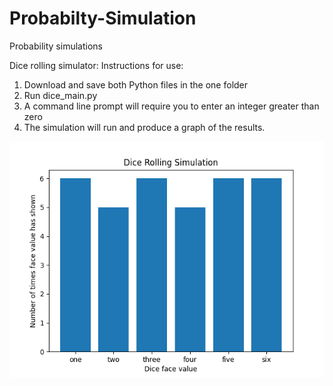 # Probabilty-Simulation
Probability simulations

Dice rolling simulator:
Instructions for use:
1. Download and save both Python files in the one folder
2. Run dice_main.py
3. A command line prompt will require you to enter an integer greater than zero
4. The simulation will run and produce a graph of the results.

![](images/Figure_1.png)
